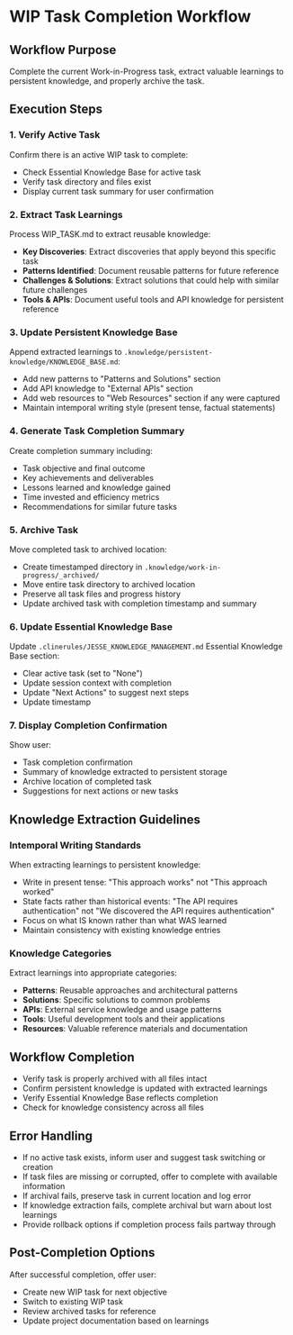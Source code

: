 # WIP Task Completion Workflow

## Workflow Purpose
Complete the current Work-in-Progress task, extract valuable learnings to persistent knowledge, and properly archive the task.

## Execution Steps

### 1. Verify Active Task
Confirm there is an active WIP task to complete:
- Check Essential Knowledge Base for active task
- Verify task directory and files exist
- Display current task summary for user confirmation

### 2. Extract Task Learnings
Process WIP_TASK.md to extract reusable knowledge:
- **Key Discoveries**: Extract discoveries that apply beyond this specific task
- **Patterns Identified**: Document reusable patterns for future reference
- **Challenges & Solutions**: Extract solutions that could help with similar future challenges
- **Tools & APIs**: Document useful tools and API knowledge for persistent reference

### 3. Update Persistent Knowledge Base
Append extracted learnings to `.knowledge/persistent-knowledge/KNOWLEDGE_BASE.md`:
- Add new patterns to "Patterns and Solutions" section
- Add API knowledge to "External APIs" section
- Add web resources to "Web Resources" section if any were captured
- Maintain intemporal writing style (present tense, factual statements)

### 4. Generate Task Completion Summary
Create completion summary including:
- Task objective and final outcome
- Key achievements and deliverables
- Lessons learned and knowledge gained
- Time invested and efficiency metrics
- Recommendations for similar future tasks

### 5. Archive Task
Move completed task to archived location:
- Create timestamped directory in `.knowledge/work-in-progress/_archived/`
- Move entire task directory to archived location
- Preserve all task files and progress history
- Update archived task with completion timestamp and summary

### 6. Update Essential Knowledge Base
Update `.clinerules/JESSE_KNOWLEDGE_MANAGEMENT.md` Essential Knowledge Base section:
- Clear active task (set to "None")
- Update session context with completion
- Update "Next Actions" to suggest next steps
- Update timestamp

### 7. Display Completion Confirmation
Show user:
- Task completion confirmation
- Summary of knowledge extracted to persistent storage
- Archive location of completed task
- Suggestions for next actions or new tasks

## Knowledge Extraction Guidelines

### Intemporal Writing Standards
When extracting learnings to persistent knowledge:
- Write in present tense: "This approach works" not "This approach worked"
- State facts rather than historical events: "The API requires authentication" not "We discovered the API requires authentication"
- Focus on what IS known rather than what WAS learned
- Maintain consistency with existing knowledge entries

### Knowledge Categories
Extract learnings into appropriate categories:
- **Patterns**: Reusable approaches and architectural patterns
- **Solutions**: Specific solutions to common problems
- **APIs**: External service knowledge and usage patterns
- **Tools**: Useful development tools and their applications
- **Resources**: Valuable reference materials and documentation

## Workflow Completion
- Verify task is properly archived with all files intact
- Confirm persistent knowledge is updated with extracted learnings
- Verify Essential Knowledge Base reflects completion
- Check for knowledge consistency across all files

## Error Handling
- If no active task exists, inform user and suggest task switching or creation
- If task files are missing or corrupted, offer to complete with available information
- If archival fails, preserve task in current location and log error
- If knowledge extraction fails, complete archival but warn about lost learnings
- Provide rollback options if completion process fails partway through

## Post-Completion Options
After successful completion, offer user:
- Create new WIP task for next objective
- Switch to existing WIP task
- Review archived tasks for reference
- Update project documentation based on learnings
